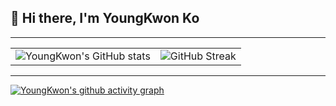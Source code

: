 ## 👋 Hi there, I'm **YoungKwon Ko**  

---

<table width="100%">
  <tr>
    <td align="center">
      <img src="https://github-readme-stats.vercel.app/api?username=K0ykwon&show_icons=true&theme=dark&hide_border=true" alt="YoungKwon's GitHub stats"/>
    </td>
    <td align="center">
      <img src="https://github-readme-streak-stats.herokuapp.com?user=K0ykwon&hide_border=true&theme=dark" alt="GitHub Streak"/>
    </td>
  </tr>
</table>

---

[![YoungKwon's github activity graph](https://github-readme-activity-graph.vercel.app/graph?username=K0ykwon&theme=react-dark)](https://github.com/ashutosh00710/github-readme-activity-graph)
